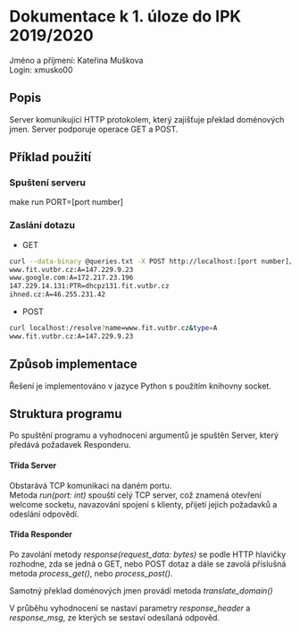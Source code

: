 # Dokumentace k 1. úloze do IPK 2019/2020  
Jméno a příjmení: Kateřina Muškova   
Login: xmusko00  

## Popis
Server komunikující HTTP protokolem, který zajišťuje překlad doménových jmen. Server podporuje operace GET a POST. 

## Příklad použití
### Spuštení serveru
make run PORT=[port number]

### Zaslání dotazu
* GET
```bash
curl --data-binary @queries.txt -X POST http://localhost:[port number]/dns-query
www.fit.vutbr.cz:A=147.229.9.23
www.google.com:A=172.217.23.196
147.229.14.131:PTR=dhcpz131.fit.vutbr.cz
ihned.cz:A=46.255.231.42
```
* POST
```bash
curl localhost:/resolve?name=www.fit.vutbr.cz&type=A
www.fit.vutbr.cz:A=147.229.9.23
```


## Způsob implementace
Řešení je implementováno v jazyce Python s použitím knihovny socket. 

## Struktura programu
Po spuštění programu a vyhodnocení argumentů je spuštěn Server, který předává požadavek Responderu.

#### Třída Server
Obstarává TCP komunikaci na daném portu.  
Metoda *run(port: int)* spouští celý TCP server, což znamená otevření welcome socketu, navazování spojení s klienty, přijetí jejich požadavků a odeslání odpovědí.

#### Třída Responder
Po zavolání metody *response(request_data: bytes)* se podle HTTP hlavičky rozhodne, zda se jedná o GET, nebo POST dotaz a dále se zavolá příslušná metoda *process_get()*, nebo *process_post()*.

Samotný překlad doménových jmen provádí metoda *translate_domain()*

V průběhu vyhodnocení se nastaví parametry *response_header* a *response_msg*, ze kterých se sestaví odesílaná odpověd.